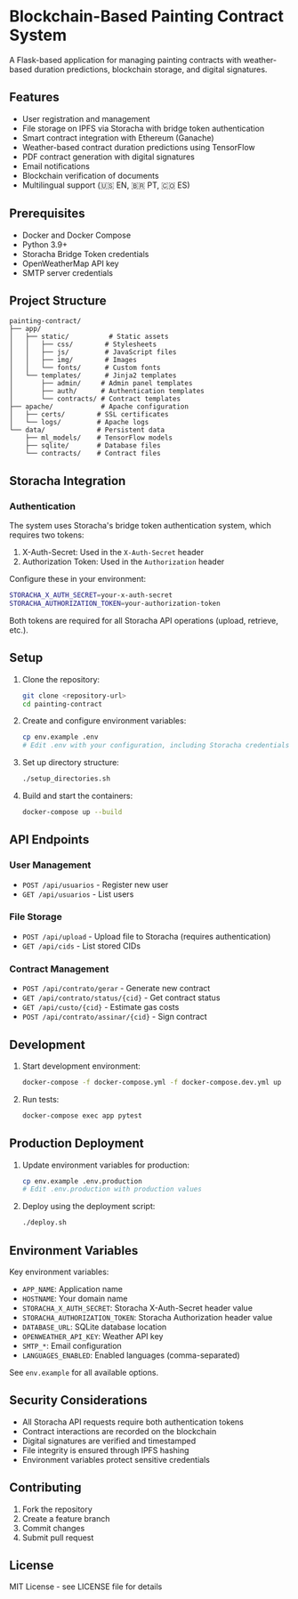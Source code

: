 # Blockchain-Based Painting Contract System

A Flask-based application for managing painting contracts with weather-based duration predictions, blockchain storage, and digital signatures.

## Features

- User registration and management
- File storage on IPFS via Storacha with bridge token authentication
- Smart contract integration with Ethereum (Ganache)
- Weather-based contract duration predictions using TensorFlow
- PDF contract generation with digital signatures
- Email notifications
- Blockchain verification of documents
- Multilingual support (🇺🇸 EN, 🇧🇷 PT, 🇨🇴 ES)

## Prerequisites

- Docker and Docker Compose
- Python 3.9+
- Storacha Bridge Token credentials
- OpenWeatherMap API key
- SMTP server credentials

## Project Structure

```
painting-contract/
├── app/
│   ├── static/          # Static assets
│   │   ├── css/        # Stylesheets
│   │   ├── js/         # JavaScript files
│   │   ├── img/        # Images
│   │   └── fonts/      # Custom fonts
│   └── templates/      # Jinja2 templates
│       ├── admin/     # Admin panel templates
│       ├── auth/      # Authentication templates
│       └── contracts/ # Contract templates
├── apache/            # Apache configuration
│   ├── certs/        # SSL certificates
│   └── logs/         # Apache logs
└── data/             # Persistent data
    ├── ml_models/    # TensorFlow models
    ├── sqlite/       # Database files
    └── contracts/    # Contract files
```

## Storacha Integration

### Authentication

The system uses Storacha's bridge token authentication system, which requires two tokens:

1. X-Auth-Secret: Used in the `X-Auth-Secret` header
2. Authorization Token: Used in the `Authorization` header

Configure these in your environment:

```bash
STORACHA_X_AUTH_SECRET=your-x-auth-secret
STORACHA_AUTHORIZATION_TOKEN=your-authorization-token
```

Both tokens are required for all Storacha API operations (upload, retrieve, etc.).

## Setup

1. Clone the repository:
   ```bash
   git clone <repository-url>
   cd painting-contract
   ```

2. Create and configure environment variables:
   ```bash
   cp env.example .env
   # Edit .env with your configuration, including Storacha credentials
   ```

3. Set up directory structure:
   ```bash
   ./setup_directories.sh
   ```

4. Build and start the containers:
   ```bash
   docker-compose up --build
   ```

## API Endpoints

### User Management
- `POST /api/usuarios` - Register new user
- `GET /api/usuarios` - List users

### File Storage
- `POST /api/upload` - Upload file to Storacha (requires authentication)
- `GET /api/cids` - List stored CIDs

### Contract Management
- `POST /api/contrato/gerar` - Generate new contract
- `GET /api/contrato/status/{cid}` - Get contract status
- `GET /api/custo/{cid}` - Estimate gas costs
- `POST /api/contrato/assinar/{cid}` - Sign contract

## Development

1. Start development environment:
   ```bash
   docker-compose -f docker-compose.yml -f docker-compose.dev.yml up
   ```

2. Run tests:
   ```bash
   docker-compose exec app pytest
   ```

## Production Deployment

1. Update environment variables for production:
   ```bash
   cp env.example .env.production
   # Edit .env.production with production values
   ```

2. Deploy using the deployment script:
   ```bash
   ./deploy.sh
   ```

## Environment Variables

Key environment variables:

- `APP_NAME`: Application name
- `HOSTNAME`: Your domain name
- `STORACHA_X_AUTH_SECRET`: Storacha X-Auth-Secret header value
- `STORACHA_AUTHORIZATION_TOKEN`: Storacha Authorization header value
- `DATABASE_URL`: SQLite database location
- `OPENWEATHER_API_KEY`: Weather API key
- `SMTP_*`: Email configuration
- `LANGUAGES_ENABLED`: Enabled languages (comma-separated)

See `env.example` for all available options.

## Security Considerations

- All Storacha API requests require both authentication tokens
- Contract interactions are recorded on the blockchain
- Digital signatures are verified and timestamped
- File integrity is ensured through IPFS hashing
- Environment variables protect sensitive credentials

## Contributing

1. Fork the repository
2. Create a feature branch
3. Commit changes
4. Submit pull request

## License

MIT License - see LICENSE file for details
